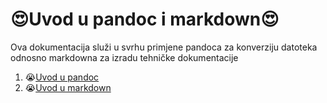 # 😍Uvod u pandoc i markdown😍
Ova dokumentacija služi u svrhu primjene pandoca za konverziju datoteka odnosno markdowna za izradu tehničke dokumentacije 

1. 😭[Uvod u pandoc](docs/02-pandoc-primjeri-konverzije.md)
2. 😭[Uvod u markdown](docs/01-markdown-primjeri.md)



